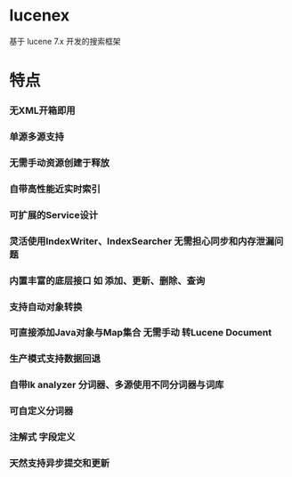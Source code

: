 # lucenex
基于 lucene 7.x 开发的搜索框架

# 特点
### 无XML开箱即用
### 单源多源支持
### 无需手动资源创建于释放
### 自带高性能近实时索引
### 可扩展的Service设计
### 灵活使用IndexWriter、IndexSearcher 无需担心同步和内存泄漏问题
### 内置丰富的底层接口 如 添加、更新、删除、查询
### 支持自动对象转换
### 可直接添加Java对象与Map集合 无需手动 转Lucene Document
### 生产模式支持数据回退
### 自带Ik analyzer 分词器、多源使用不同分词器与词库
### 可自定义分词器
### 注解式 字段定义
### 天然支持异步提交和更新
